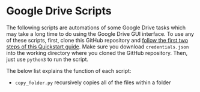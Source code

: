# Google Drive Scripts
The following scripts are automations of some Google Drive tasks which may take a long time to do using the Google Drive GUI interface. To use any of these scripts, first, clone this GitHub repository and [follow the first two steps of this Quickstart guide](https://developers.google.com/drive/api/v3/quickstart/python). Make sure you download `credentials.json` into the working directory where you cloned the GitHub repository. Then, just use `python3` to run the script.

The below list explains the function of each script:

 * `copy_folder.py` recursively copies all of the files within a folder